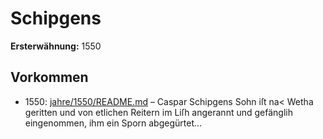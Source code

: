 # Schipgens

**Ersterwähnung:** 1550

## Vorkommen
- 1550: [jahre/1550/README.md](../jahre/1550/README.md) – Caspar Schipgens Sohn iſt na< Wetha geritten und
von etlichen Reitern im Liſh angerannt und gefänglih
eingenommen, ihm ein Sporn abgegürtet...
